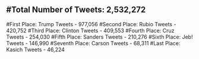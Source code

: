 #Total Number of Tweets: 2,532,272 
---
#First Place: Trump Tweets - 977,056
#Second Place: Rubio Tweets - 420,752
#Third Place: Clinton Tweets - 409,553
#Fourth Place: Cruz Tweets - 254,030
#Fifth Place: Sanders Tweets - 210,276
#Sixth Place: Jeb! Tweets - 146,990
#Seventh Place: Carson Tweets - 68,311
#Last Place: Kasich Tweets - 46,224
